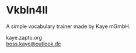 # Vkbln4ll
A simple vocabulary trainer made by Kaye mGmbH.

kaye.zapto.org<br>
boss.kaye@outlook.de
